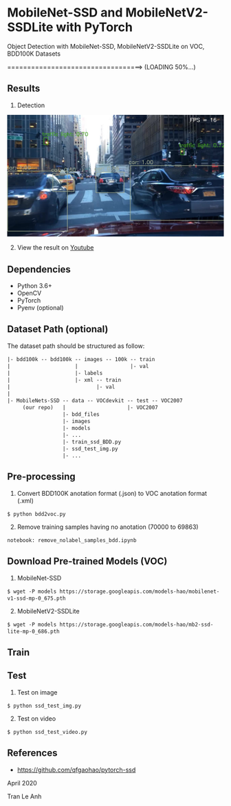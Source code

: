 # MobileNet-SSD and MobileNetV2-SSDLite with PyTorch

Object Detection with MobileNet-SSD, MobileNetV2-SSDLite on VOC, BDD100K Datasets

==================================> (LOADING 50%...)

## Results
1. Detection

<img src="readme_images/detection_105e.jpg" width="1200">

2. View the result on [Youtube](https://www.youtube.com/watch?v=0u3f4t-Wkv4)

## Dependencies
- Python 3.6+
- OpenCV
- PyTorch
- Pyenv (optional)

## Dataset Path (optional)
The dataset path should be structured as follow:
```bashrc
|- bdd100k -- bdd100k -- images -- 100k -- train
|                     |                 |- val
|                     |- labels
|                     |- xml -- train
|                            |- val
|
|- MobileNets-SSD -- data -- VOCdevkit -- test -- VOC2007
     (our repo)   |                    |- VOC2007
                  |- bdd_files
                  |- images
                  |- models
                  |- ...
                  |- train_ssd_BDD.py
                  |- ssd_test_img.py
                  |- ...
```
## Pre-processing
1. Convert BDD100K anotation format (.json) to VOC anotation format (.xml)
```bashrc
$ python bdd2voc.py
```
2. Remove training samples having no anotation (70000 to 69863)
```bashrc
notebook: remove_nolabel_samples_bdd.ipynb
```
## Download Pre-trained Models (VOC)
1. MobileNet-SSD
```bashrc
$ wget -P models https://storage.googleapis.com/models-hao/mobilenet-v1-ssd-mp-0_675.pth
```
2. MobileNetV2-SSDLite
```bashrc
$ wget -P models https://storage.googleapis.com/models-hao/mb2-ssd-lite-mp-0_686.pth
```
## Train
## Test
1. Test on image
```bashrc
$ python ssd_test_img.py
```
2. Test on video
```bashrc
$ python ssd_test_video.py
```

## References
- https://github.com/qfgaohao/pytorch-ssd

April 2020

Tran Le Anh
